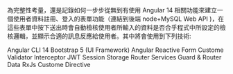 
為完整性考量，還是記錄如何一步步從無到有使用 Angular 14 相關功能來建立一個使用者資料註冊、登入的表單功能（連結到後端 node+MySQL Web API )，在這些表單中按下送出時會自動檢核使用者所輸入的資料是否合乎程式中所設定的檢核邏輯，並顯示合適的訊息反應給使用者。其中將會使用到下列技術:

Angular CLI 14
Bootstrap 5 (UI Framework)
Angular
Reactive Form
Custome Validator
Interceptor
JWT
Session Storage
Router
Services
Guard & Router Data
RxJs
Custome Directive
